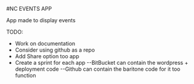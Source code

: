 #NC EVENTS APP

App made to display events

TODO:
* Work on documentation
* Consider using github as a repo
* Add Share option too app
* Create a sprint for each app
--BitBucket can contain the wordpress + deployment code
--Github can contain the baritone code for it too function
